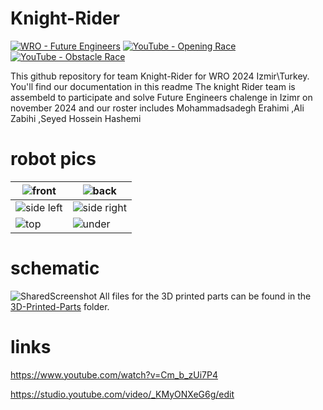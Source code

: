 # Knight-Rider
[![WRO - Future Engineers](https://img.shields.io/badge/WRO-Future_Engineers-2e52af)](https://wro-association.org/wp-content/uploads/WRO-2024-Future-Engineers-Self-Driving-Cars-General-Rules.pdf)
[![YouTube - Opening Race](https://img.shields.io/badge/YouTube-▶️%20Opening_Race-df3e3e?logo=youtube)](https://www.youtube.com/watch?v=Cm_b_zUi7P4)
[![YouTube - Obstacle Race](https://img.shields.io/badge/YouTube-▶️%20Obstacle_Race-df3e3e?logo=youtube)](https://studio.youtube.com/video/_KMyONXeG6g/edit)


This github  repository for team Knight-Rider for WRO 2024 Izmir\Turkey. You'll find our documentation in this readme
The knight Rider team is assembeld to participate and solve Future Engineers chalenge in Izimr on november 2024 and our roster includes 
Mohammadsadegh Erahimi ,Ali Zabihi ,Seyed Hossein Hashemi

# robot pics

| ![front](https://github.com/user-attachments/assets/893830bf-bbf4-4076-b182-ff366b35381a)|![back](https://github.com/user-attachments/assets/7dd2da85-8d8c-4a52-82fe-d4ef05705d27)|
| -------------------------- | ---------------------------- |
|  ![side left](https://github.com/user-attachments/assets/42a4e8ba-32c9-41fa-9696-b8f444d2bad0)|![side right](https://github.com/user-attachments/assets/09851a68-6f88-4ba8-95c5-a989b5208d4f)|
| ![top](https://github.com/user-attachments/assets/51420475-b3c8-42bd-9a93-b83984ac317c) |![under](https://github.com/user-attachments/assets/e8a48bcf-849f-474c-92a4-1288103ac2e2)|

# schematic
![SharedScreenshot](https://github.com/user-attachments/assets/20f79a69-b7d5-4a05-9a67-008a8cae2ccd)
All files for the 3D printed parts can be found in the [3D-Printed-Parts](/3D-Printed-Parts.md) folder.



# links
https://www.youtube.com/watch?v=Cm_b_zUi7P4

https://studio.youtube.com/video/_KMyONXeG6g/edit

